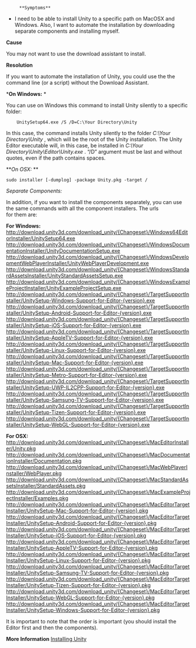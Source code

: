 
         **Symptoms** 

*   I need to be able to install Unity to a specific path on MacOSX and Windows. Also, I want to automate the installation by downloading separate components and installing myself. 

 **Cause** 

You may not want to use the download assistant to install.

 **Resolution** 

If you want to automate the installation of Unity, you could use the the command line (or a script) without the Download Assistant.

 ***On Windows:** * 

You can use on Windows this command to install Unity silently to a specific folder:

        UnitySetup64.exe /S /D=C:\Your Directory\Unity

In this case, the command installs Unity silently to the folder *C:\Your Directory\Unity* , which will be the root of the Unity installation. The Unity Editor executable will, in this case, be installed in *C:\Your Directory\Unity\Editor\Unity.exe* . “/D” argument must be last and without quotes, even if the path contains spaces.

***On OSX:* ** 

`sudo installer [-dumplog] -package Unity.pkg -target /`

*Separate Components:* 

In addition, if you want to install the components separately, you can use the same commands with all the component installers. The urls for them are:


 **For Windows:** 
http://download.unity3d.com/download_unity/{Changeset}/Windows64EditorInstaller/UnitySetup64.exe
http://download.unity3d.com/download_unity/{Changeset}/WindowsDocumentationInstaller/UnityDocumentationSetup.exe  
http://download.unity3d.com/download_unity/{Changeset}/WindowsDevelopmentWebPlayerInstaller/UnityWebPlayerDevelopment.exe  
http://download.unity3d.com/download_unity/{Changeset}/WindowsStandardAssetsInstaller/UnityStandardAssetsSetup.exe  
http://download.unity3d.com/download_unity/{Changeset}/WindowsExampleProjectInstaller/UnityExampleProjectSetup.exe  
http://download.unity3d.com/download_unity/{Changeset}/TargetSupportInstaller/UnitySetup-Windows-Support-for-Editor-{version}.exe  
http://download.unity3d.com/download_unity/{Changeset}/TargetSupportInstaller/UnitySetup-Android-Support-for-Editor-{version}.exe  
http://download.unity3d.com/download_unity/{Changeset}/TargetSupportInstaller/UnitySetup-iOS-Support-for-Editor-{version}.exe  
http://download.unity3d.com/download_unity/{Changeset}/TargetSupportInstaller/UnitySetup-AppleTV-Support-for-Editor-{version}.exe  
http://download.unity3d.com/download_unity/{Changeset}/TargetSupportInstaller/UnitySetup-Linux-Support-for-Editor-{version}.exe  
http://download.unity3d.com/download_unity/{Changeset}/TargetSupportInstaller/UnitySetup-Mac-Support-for-Editor-{version}.exe  
http://download.unity3d.com/download_unity/{Changeset}/TargetSupportInstaller/UnitySetup-Metro-Support-for-Editor-{version}.exe  
http://download.unity3d.com/download_unity/{Changeset}/TargetSupportInstaller/UnitySetup-UWP-IL2CPP-Support-for-Editor-{version}.exe  
http://download.unity3d.com/download_unity/{Changeset}/TargetSupportInstaller/UnitySetup-Samsung-TV-Support-for-Editor-{version}.exe  
http://download.unity3d.com/download_unity/{Changeset}/TargetSupportInstaller/UnitySetup-Tizen-Support-for-Editor-{version}.exe  
http://download.unity3d.com/download_unity/{Changeset}/TargetSupportInstaller/UnitySetup-WebGL-Support-for-Editor-{version}.exe

 **For OSX:** 
http://download.unity3d.com/download_unity/{Changeset}/MacEditorInstaller/Unity.pkg  
http://download.unity3d.com/download_unity/{Changeset}/MacDocumentationInstaller/Documentation.pkg  
http://download.unity3d.com/download_unity/{Changeset}/MacWebPlayerInstaller/WebPlayer.pkg  
http://download.unity3d.com/download_unity/{Changeset}/MacStandardAssetsInstaller/StandardAssets.pkg  
http://download.unity3d.com/download_unity/{Changeset}/MacExampleProjectInstaller/Examples.pkg  
http://download.unity3d.com/download_unity/{Changeset}/MacEditorTargetInstaller/UnitySetup-Mac-Support-for-Editor-{version}.pkg  
http://download.unity3d.com/download_unity/{Changeset}/MacEditorTargetInstaller/UnitySetup-Android-Support-for-Editor-{version}.pkg  
http://download.unity3d.com/download_unity/{Changeset}/MacEditorTargetInstaller/UnitySetup-iOS-Support-for-Editor-{version}.pkg  
http://download.unity3d.com/download_unity/{Changeset}/MacEditorTargetInstaller/UnitySetup-AppleTV-Support-for-Editor-{version}.pkg  
http://download.unity3d.com/download_unity/{Changeset}/MacEditorTargetInstaller/UnitySetup-Linux-Support-for-Editor-{version}.pkg  
http://download.unity3d.com/download_unity/{Changeset}/MacEditorTargetInstaller/UnitySetup-Samsung-TV-Support-for-Editor-{version}.pkg  
http://download.unity3d.com/download_unity/{Changeset}/MacEditorTargetInstaller/UnitySetup-Tizen-Support-for-Editor-{version}.pkg  
http://download.unity3d.com/download_unity/{Changeset}/MacEditorTargetInstaller/UnitySetup-WebGL-Support-for-Editor-{version}.pkg  
http://download.unity3d.com/download_unity/{Changeset}/MacEditorTargetInstaller/UnitySetup-Windows-Support-for-Editor-{version}.pkg

It is important to note that the order is important (you should install the Editor first and then the components).

 **More Information** 
[Installing Unity](http://docs.unity3d.com/Manual/InstallingUnity.html)

      